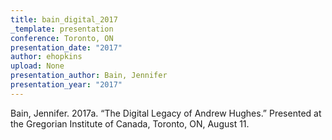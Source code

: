 ```yaml
---
title: bain_digital_2017
_template: presentation
conference: Toronto, ON
presentation_date: "2017"
author: ehopkins
upload: None
presentation_author: Bain, Jennifer
presentation_year: "2017"
---
```

Bain, Jennifer. 2017a. “The Digital Legacy of Andrew Hughes.” Presented at the Gregorian Institute of Canada, Toronto, ON, August 11.